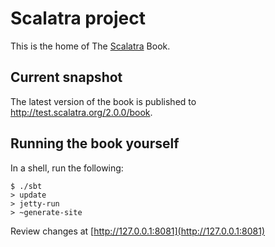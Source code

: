 # Scalatra project

This is the home of The [Scalatra](http://github.com/scalatra/scalatra/) Book.

## Current snapshot

The latest version of the book is published to http://test.scalatra.org/2.0.0/book.

## Running the book yourself

In a shell, run the following:

    $ ./sbt
    > update
    > jetty-run
    > ~generate-site

Review changes at [http://127.0.0.1:8081](http://127.0.0.1:8081)

